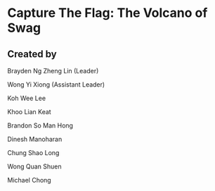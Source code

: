 <b>Capture The Flag: The Volcano of Swag </b>
===========================
Created by
----------

Brayden Ng Zheng Lin (Leader)

Wong Yi Xiong (Assistant Leader)

Koh Wee Lee

Khoo Lian Keat

Brandon So Man Hong

Dinesh Manoharan

Chung Shao Long

Wong Quan Shuen

Michael Chong